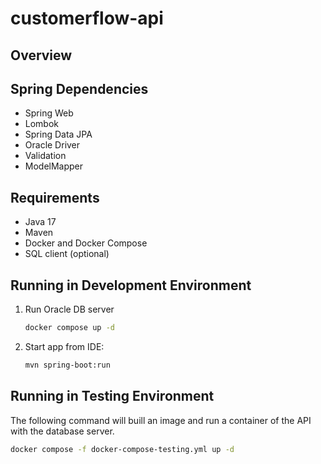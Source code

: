 # customerflow-api

## Overview

## Spring Dependencies
- Spring Web
- Lombok
- Spring Data JPA
- Oracle Driver
- Validation
- ModelMapper

## Requirements
- Java 17
- Maven
- Docker and Docker Compose
- SQL client (optional)

## Running in Development Environment

1. Run Oracle DB server
    ```zsh
    docker compose up -d
    ```
2. Start app from IDE:
    ```zsh
    mvn spring-boot:run
    ```

## Running in Testing Environment

The following command will buill an image and run a container of the API with the database server.
```zsh
docker compose -f docker-compose-testing.yml up -d  
```